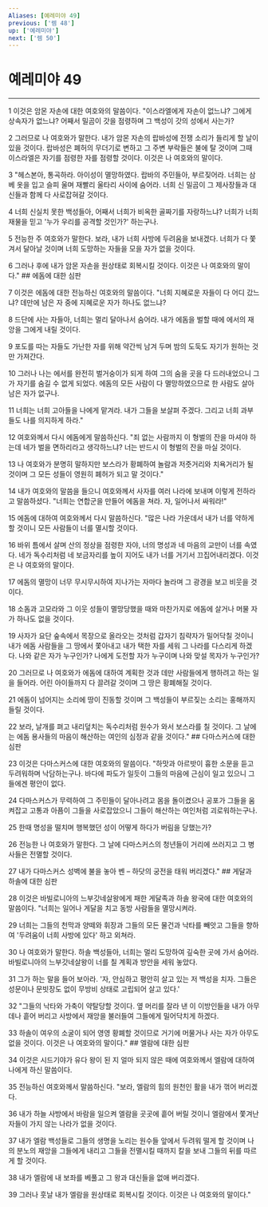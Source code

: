 ```yaml
---
Aliases: [예레미야 49]
previous: ['렘 48']
up: ['예레미야']
next: ['렘 50']
---
```

# 예레미야 49

***


1 이것은 암몬 자손에 대한 여호와의 말씀이다. "이스라엘에게 자손이 없느냐? 그에게 상속자가 없느냐? 어째서 밀곰이 갓을 점령하며 그 백성이 갓의 성에서 사는가? 

2 그러므로 나 여호와가 말한다. 내가 암몬 자손의 랍바성에 전쟁 소리가 들리게 할 날이 있을 것이다. 랍바성은 폐허의 무더기로 변하고 그 주변 부락들은 불에 탈 것이며 그때 이스라엘은 자기를 점령한 자를 점령할 것이다. 이것은 나 여호와의 말이다. 

3 "헤스본아, 통곡하라. 아이성이 멸망하였다. 랍바의 주민들아, 부르짖어라. 너희는 삼베 옷을 입고 슬피 울며 재빨리 울타리 사이에 숨어라. 너희 신 밀곰이 그 제사장들과 대신들과 함께 다 사로잡혀갈 것이다. 

4 너희 신실치 못한 백성들아, 어째서 너희가 비옥한 골짜기를 자랑하느냐? 너희가 너희 재물을 믿고 '누가 우리를 공격할 것인가?' 하는구나. 

5 전능한 주 여호와가 말한다. 보라, 내가 너희 사방에 두려움을 보내겠다. 너희가 다 쫓겨서 달아날 것이며 너희 도망하는 자들을 모을 자가 없을 것이다. 

6 그러나 후에 내가 암몬 자손을 원상태로 회복시킬 것이다. 이것은 나 여호와의 말이다." ## 에돔에 대한 심판 

7 이것은 에돔에 대한 전능하신 여호와의 말씀이다. "너희 지혜로운 자들이 다 어디 갔느냐? 데만에 남은 자 중에 지혜로운 자가 하나도 없느냐? 

8 드단에 사는 자들아, 너희는 멀리 달아나서 숨어라. 내가 에돔을 벌할 때에 에서의 재앙을 그에게 내릴 것이다. 

9 포도를 따는 자들도 가난한 자를 위해 약간씩 남겨 두며 밤의 도둑도 자기가 원하는 것만 가져간다. 

10 그러나 나는 에서를 완전히 벌거숭이가 되게 하여 그의 숨을 곳을 다 드러내었으니 그가 자기를 숨길 수 없게 되었다. 에돔의 모든 사람이 다 멸망하였으므로 한 사람도 살아 남은 자가 없구나. 

11 너희는 너희 고아들을 나에게 맡겨라. 내가 그들을 보살펴 주겠다. 그리고 너희 과부들도 나를 의지하게 하라." 

12 여호와께서 다시 에돔에게 말씀하신다. "죄 없는 사람까지 이 형벌의 잔을 마셔야 하는데 네가 벌을 면하리라고 생각하느냐? 너는 반드시 이 형벌의 잔을 마실 것이다. 

13 나 여호와가 분명히 말하지만 보스라가 황폐하여 놀람과 저줏거리와 치욕거리가 될 것이며 그 모든 성들이 영원히 폐허가 되고 말 것이다." 

14 내가 여호와의 말씀을 들으니 여호와께서 사자를 여러 나라에 보내며 이렇게 전하라고 말씀하셨다. "너희는 연합군을 만들어 에돔을 쳐라. 자, 일어나서 싸워라!" 

15 에돔에 대하여 여호와께서 다시 말씀하신다. "많은 나라 가운데서 내가 너를 약하게 할 것이니 모든 사람들이 너를 멸시할 것이다. 

16 바위 틈에서 살며 산의 정상을 점령한 자야, 너의 명성과 네 마음의 교만이 너를 속였다. 네가 독수리처럼 네 보금자리를 높이 지어도 내가 너를 거기서 끄집어내리겠다. 이것은 나 여호와의 말이다. 

17 에돔의 멸망이 너무 무시무시하여 지나가는 자마다 놀라며 그 광경을 보고 비웃을 것이다. 

18 소돔과 고모라와 그 이웃 성들이 멸망당했을 때와 마찬가지로 에돔에 살거나 머물 자가 하나도 없을 것이다. 

19 사자가 요단 숲속에서 목장으로 올라오는 것처럼 갑자기 침략자가 밀어닥칠 것이니 내가 에돔 사람들을 그 땅에서 쫓아내고 내가 택한 자를 세워 그 나라를 다스리게 하겠다. 나와 같은 자가 누구인가? 나에게 도전할 자가 누구이며 나와 맞설 목자가 누구인가? 

20 그러므로 나 여호와가 에돔에 대하여 계획한 것과 데만 사람들에게 행하려고 하는 일을 들어라. 어린 아이들까지 다 끌려갈 것이며 그 땅은 황폐해질 것이다. 

21 에돔이 넘어지는 소리에 땅이 진동할 것이며 그 백성들이 부르짖는 소리는 홍해까지 들릴 것이다. 

22 보라, 날개를 펴고 내리덮치는 독수리처럼 원수가 와서 보스라를 칠 것이다. 그 날에는 에돔 용사들의 마음이 해산하는 여인의 심정과 같을 것이다." ## 다마스커스에 대한 심판 

23 이것은 다마스커스에 대한 여호와의 말씀이다. "하맛과 아르밧이 흉한 소문을 듣고 두려워하며 낙담하는구나. 바다에 파도가 일듯이 그들의 마음에 근심이 일고 있으니 그들에겐 평안이 없다. 

24 다마스커스가 무력하여 그 주민들이 달아나려고 몸을 돌이켰으나 공포가 그들을 움켜잡고 고통과 아픔이 그들을 사로잡았으니 그들이 해산하는 여인처럼 괴로워하는구나. 

25 한때 명성을 떨치며 행복했던 성이 어떻게 하다가 버림을 당했는가? 

26 전능한 나 여호와가 말한다. 그 날에 다마스커스의 청년들이 거리에 쓰러지고 그 병사들은 전멸할 것이다. 

27 내가 다마스커스 성벽에 불을 놓아 벤 – 하닷의 궁전을 태워 버리겠다." ## 게달과 하솔에 대한 심판 

28 이것은 바빌로니아의 느부갓네살왕에게 패한 게달족과 하솔 왕국에 대한 여호와의 말씀이다. "너희는 일어나 게달을 치고 동방 사람들을 멸망시켜라. 

29 너희는 그들의 천막과 양떼와 휘장과 그들의 모든 물건과 낙타를 빼앗고 그들을 향하여 '두려움이 너희 사방에 있다' 하고 외쳐라. 

30 나 여호와가 말한다. 하솔 백성들아, 너희는 멀리 도망하여 깊숙한 곳에 가서 숨어라. 바빌로니아의 느부갓네살왕이 너를 칠 계획과 방안을 세워 놓았다. 

31 그가 하는 말을 들어 보아라. '자, 안심하고 평안히 살고 있는 저 백성을 치자. 그들은 성문이나 문빗장도 없이 무방비 상태로 고립되어 살고 있다.' 

32 "그들의 낙타와 가축이 약탈당할 것이다. 옆 머리를 잘라 낸 이 이방인들을 내가 아무 데나 흩어 버리고 사방에서 재앙을 불러들여 그들에게 밀어닥치게 하겠다. 

33 하솔이 여우의 소굴이 되어 영영 황폐할 것이므로 거기에 머물거나 사는 자가 아무도 없을 것이다. 이것은 나 여호와의 말이다." ## 엘람에 대한 심판 

34 이것은 시드기야가 유다 왕이 된 지 얼마 되지 않은 때에 여호와께서 엘람에 대하여 나에게 하신 말씀이다. 

35 전능하신 여호와께서 말씀하신다. "보라, 엘람의 힘의 원천인 활을 내가 꺾어 버리겠다. 

36 내가 하늘 사방에서 바람을 일으켜 엘람을 곳곳에 흩어 버릴 것이니 엘람에서 쫓겨난 자들이 가지 않는 나라가 없을 것이다. 

37 내가 엘람 백성들로 그들의 생명을 노리는 원수들 앞에서 두려워 떨게 할 것이며 나의 분노의 재앙을 그들에게 내리고 그들을 전멸시킬 때까지 칼을 보내 그들의 뒤를 따르게 할 것이다. 

38 내가 엘람에 내 보좌를 베풀고 그 왕과 대신들을 없애 버리겠다. 

39 그러나 훗날 내가 엘람을 원상태로 회복시킬 것이다. 이것은 나 여호와의 말이다."

